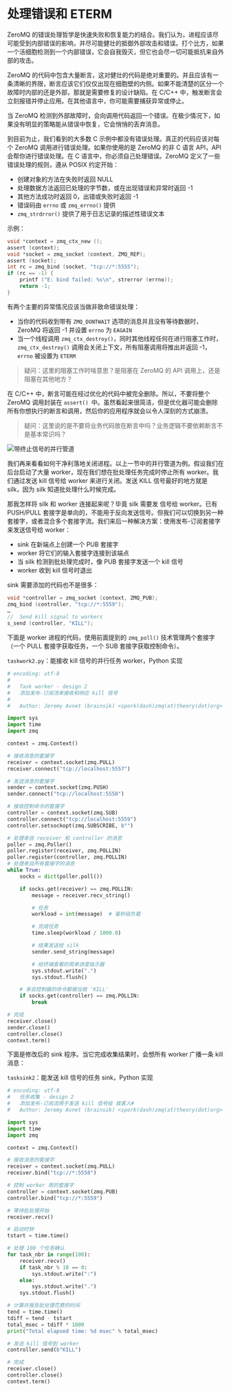 # 处理错误和 ETERM

ZeroMQ 的错误处理哲学是快速失败和恢复能力的结合。我们认为，进程应该尽可能受到内部错误的影响，并尽可能健壮的抵御外部攻击和错误。打个比方，如果一个活细胞检测到一个内部错误，它会自我毁灭，但它也会尽一切可能抵抗来自外部的攻击。

ZeroMQ 的代码中包含大量断言，这对健壮的代码是绝对重要的。并且应该有一条清晰的界限，断言应该它们仅仅出现在细胞壁的内侧。如果不能清楚的区分一个故障时内部的还是外部，那就是需要修复的设计缺陷。在 C/C++ 中，触发断言会立刻报错并停止应用。在其他语言中，你可能需要捕获异常或停止。

当 ZeroMQ 检测到外部故障时，会向调用代码返回一个错误。在极少情况下，如果没有明显的策略能从错误中恢复，它会悄悄的丢弃消息。

到目前为止，我们看到的大多数 C 示例中都没有错误处理。真正的代码应该对每个 ZeroMQ 调用进行错误处理。如果你使用的是 ZeroMQ 的非 C 语言 API，API 会帮你进行错误处理。在 C 语言中，你必须自己处理错误。ZeroMQ 定义了一些错误处理的规则，遵从 POSIX 约定开始：

- 创建对象的方法在失败时返回 NULL
- 处理数据方法返回已处理的字节数，或在出现错误和异常时返回 -1
- 其他方法成功时返回 0，出错或失败时返回 -1
- 错误码由 `errno` 或 `zmq_errno()` 提供
- `zmq_strdrror()` 提供了用于日志记录的描述性错误文本

示例：

```c
void *context = zmq_ctx_new ();
assert (context);
void *socket = zmq_socket (context, ZMQ_REP);
assert (socket);
int rc = zmq_bind (socket, "tcp://*:5555");
if (rc == -1) {
    printf ("E: bind failed: %s\n", strerror (errno));
    return -1;
}
```

有两个主要的异常情况应该当做非致命错误处理：

- 当你的代码收到带有 `ZMQ_DONTWAIT` 选项的消息并且没有等待数据时，ZeroMQ 将返回 -1 并设置 `errno` 为 `EAGAIN`
- 当一个线程调用 `zmq_ctx_destroy()`，同时其他线程任何在进行阻塞工作时，`zmq_ctx_destroy()` 调用会关闭上下文，所有阻塞调用将推出并返回 -1，`errno` 被设置为 `ETERM`

> 疑问：这里的阻塞工作时啥意思？是阻塞在 ZeroMQ 的 API 调用上，还是阻塞在其他地方？

在 C/C++ 中，断言可能在经过优化的代码中被完全删除。所以，不要将整个 ZeroMQ 调用封装在 `assert() `中。虽然看起来很简洁，但是优化器可能会删除所有你想执行的断言和调用，然后你的应用程序就会以令人深刻的方式崩溃。

> 疑问：这里说的是不要将业务代码放在断言中吗？业务逻辑不要依赖断言不是基本常识吗？

![带终止信号的并行管道](./.images/fig19.png)



我们再来看看如何干净利落地关闭进程。以上一节中的并行管道为例。假设我们在后台启动了大量 worker，现在我们想在批处理任务完成时停止所有 worker。我们通过发送 kill 信号给 worker 来进行关闭。发送 KILL 信号最好的地方就是 silk，因为 silk 知道批处理什么时候完成。

那我怎样将 silk 和 worker 连接起来呢？毕竟 silk 需要发 信号给 worker。已有 PUSH/PULL 套接字是单向的，不能用于反向发送信号。但我们可以切换到另一种套接字，或者混合多个套接字流。我们来后一种解决方案：使用发布-订阅套接字来发送信号给 worker：

- sink 在新端点上创建一个 PUB 套接字
- worker 将它们的输入套接字连接到该端点
- 当 silk 检测到批处理完成时，像 PUB 套接字发送一个 kill 信号
- worker 收到 kill 信号时退出

sink 需要添加的代码也不是很多：

```c
void *controller = zmq_socket (context, ZMQ_PUB);
zmq_bind (controller, "tcp://*:5559");
…
//  Send kill signal to workers
s_send (controller, "KILL");
```

下面是 worker 进程的代码，使用前面提到的 `zmq_poll()` 技术管理两个套接字（一个 PULL 套接字获取任务，一个 SUB 套接字获取控制命令）。

`taskwork2.py`：能接收 kill 信号的并行任务 worker，Python 实现

```python
# encoding: utf-8
#
#   Task worker - design 2
#   添加发布-订阅流来接收和响应 kill 信号
#
#   Author: Jeremy Avnet (brainsik) <spork(dash)zmq(at)theory(dot)org>

import sys
import time
import zmq

context = zmq.Context()

# 接收消息的套接字
receiver = context.socket(zmq.PULL)
receiver.connect("tcp://localhost:5557")

# 发送消息的套接字
sender = context.socket(zmq.PUSH)
sender.connect("tcp://localhost:5558")

# 接收控制命令的套接字
controller = context.socket(zmq.SUB)
controller.connect("tcp://localhost:5559")
controller.setsockopt(zmq.SUBSCRIBE, b"")

# 处理来自 receiver 和 controller 的消息
poller = zmq.Poller()
poller.register(receiver, zmq.POLLIN)
poller.register(controller, zmq.POLLIN)
# 处理来自所有套接字的消息
while True:
    socks = dict(poller.poll())

    if socks.get(receiver) == zmq.POLLIN:
        message = receiver.recv_string()

        # 任务
        workload = int(message)  # 毫秒级负载

        # 完成任务
        time.sleep(workload / 1000.0)

        # 结果发送给 silk
        sender.send_string(message)

        # 给终端查看的简单进度指示器
        sys.stdout.write(".")
        sys.stdout.flush()

    # 来自控制器的命令都被当做 'KILL'
    if socks.get(controller) == zmq.POLLIN:
        break

# 完成
receiver.close()
sender.close()
controller.close()
context.term()
```

下面是修改后的 sink 程序。当它完成收集结果时，会想所有 worker 广播一条 kill 消息：

`tasksink2`：能发送 kill 信号的任务 sink，Python 实现

```python
# encoding: utf-8
#   任务收集 - design 2
#   添加发布-订阅流用于发送 kill 信号给 我客人#
#   Author: Jeremy Avnet (brainsik) <spork(dash)zmq(at)theory(dot)org>

import sys
import time
import zmq

context = zmq.Context()

# 接收消息的套接字
receiver = context.socket(zmq.PULL)
receiver.bind("tcp://*:5558")

# 控制 worker 用的套接字
controller = context.socket(zmq.PUB)
controller.bind("tcp://*:5559")

# 等待批处理开始
receiver.recv()

# 启动时钟
tstart = time.time()

# 处理 100 个任务确认
for task_nbr in range(100):
    receiver.recv()
    if task_nbr % 10 == 0:
        sys.stdout.write(":")
    else:
        sys.stdout.write(".")
    sys.stdout.flush()

# 计算并报告批处理花费的时间
tend = time.time()
tdiff = tend - tstart
total_msec = tdiff * 1000
print("Total elapsed time: %d msec" % total_msec)

# 发送 kill 信号到 worker
controller.send(b"KILL")

# 完成
receiver.close()
controller.close()
context.term()
```

